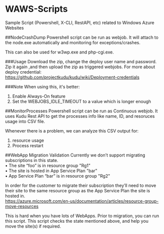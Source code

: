 # WAWS-Scripts
Sample Script (Powershell, X-CLI, RestAPI, etc) related to Windows Azure Websites

##NodeCrashDump 
Powershell script can be run as webjob. It will attach to the node.exe automatically and monitoring for exceptions/crashes.

This can also be used for w3wp.exe and php-cgi.exe.

###Usage
Download the zip, change the deploy user name and password. Zip it again ,and then upload the zip as triggered webjobs. For more about deploy credential:  
https://github.com/projectkudu/kudu/wiki/Deployment-credentials

###Note
When using this, it's better:  
1. Enable Always-On feature  
2. Set the WEBJOBS_IDLE_TIMEOUT to a value which is longer enough  

##MonitorProcesses 
Powershell script can be run as Continuous webjob. It uses Kudu Rest API to get the processes info like name, ID, and resoruces usage into CSV file.

Whenever there is a problem, we can analyze this CSV output for:  
1. resource usage  
2. Process restart  

##WebApp Migration Validation
Currently we don’t support migrating subscriptions in this state.    
• The site “foo” is in resource group "Rg1"  
• The site is hosted in App Service Plan "bar"  
• App Service Plan “bar” is in resource group "Rg2"  

In order for the customer to migrate their subscription they’ll need to move their site to the same resource group as the App Service Plan the site is hosted in.  
https://azure.microsoft.com/en-us/documentation/articles/resource-group-move-resources  

This is hard when you have lots of WebApps. Prior to migration, you can run this script. This script checks the state mentioned above, and help you move the site(s) if required.

